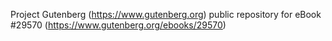 Project Gutenberg (https://www.gutenberg.org) public repository for eBook #29570 (https://www.gutenberg.org/ebooks/29570)
